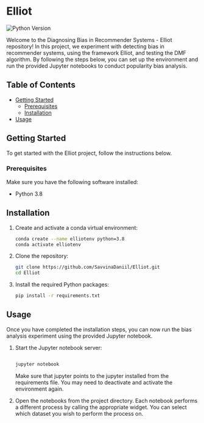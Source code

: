 # Elliot

![Python Version](https://img.shields.io/badge/python-3.8-blue)

Welcome to the Diagnosing Bias in Recommender Systems - Elliot repository! In this project, we experiment with detecting bias in recommender systems, using the framework Elliot, and testing the DMF algorithm. By following the steps below, you can set up the environment and run the provided Jupyter notebooks to conduct popularity bias analysis.

## Table of Contents

- [Getting Started](#getting-started)
  - [Prerequisites](#prerequisites)
  - [Installation](#installation)
- [Usage](#usage)

## Getting Started

To get started with the Elliot project, follow the instructions below.

### Prerequisites

Make sure you have the following software installed:

- Python 3.8

## Installation

1. Create and activate a conda virtual environment:

   ```bash
   conda create --name elliotenv python=3.8
   conda activate elliotenv
   ```

2. Clone the repository:

   ```bash
   git clone https://github.com/SavvinaDaniil/Elliot.git
   cd Elliot
   ```

3. Install the required Python packages:

   ```bash
   pip install -r requirements.txt
   ```
## Usage

Once you have completed the installation steps, you can now run the bias analysis experiment using the provided Jupyter notebook.

1. Start the Jupyter notebook server:

   ```bash
   
   jupyter notebook
   ```
   Make sure that jupyter points to the jupyter installed from the requirements file. You may need to deactivate and activate the environment again.

2. Open the notebooks from the project directory. Each notebook performs a different process by calling the appropriate widget. You can select which dataset you wish to perform the process on.
